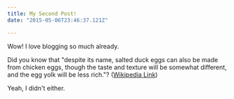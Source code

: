 ```yaml
---
title: My Second Post!
date: "2015-05-06T23:46:37.121Z"

---
```


Wow! I love blogging so much already.

Did you know that "despite its name, salted duck eggs can also be made from
chicken eggs, though the taste and texture will be somewhat different, and the
egg yolk will be less rich."?
([Wikipedia Link](http://en.wikipedia.org/wiki/Salted_duck_egg))

Yeah, I didn't either.
<!--stackedit_data:
eyJoaXN0b3J5IjpbLTE3MjYwMjQwODJdfQ==
-->